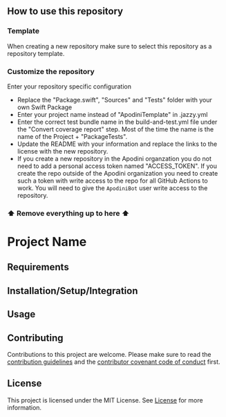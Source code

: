 ## How to use this repository
### Template

When creating a new repository make sure to select this repository as a repository template.

### Customize the repository

Enter your repository specific configuration
- Replace the "Package.swift", "Sources" and "Tests" folder with your own Swift Package
- Enter your project name instead of "ApodiniTemplate" in .jazzy.yml
- Enter the correct test bundle name in the build-and-test.yml file under the "Convert coverage report" step. Most of the time the name is the name of the Project + "PackageTests".
- Update the README with your information and replace the links to the license with the new repository.
- If you create a new repository in the Apodini organzation you do not need to add a personal access token named "ACCESS_TOKEN". If you create the repo outside of the Apodini organization you need to create such a token with write access to the repo for all GitHub Actions to work. You will need to give the `ApodiniBot` user write access to the repository.

### ⬆️ Remove everything up to here ⬆️

# Project Name

## Requirements

## Installation/Setup/Integration

## Usage

## Contributing
Contributions to this project are welcome. Please make sure to read the [contribution guidelines](https://github.com/Apodini/.github/blob/main/CONTRIBUTING.md) and the [contributor covenant code of conduct](https://github.com/Apodini/.github/blob/main/CODE_OF_CONDUCT.md) first.

## License
This project is licensed under the MIT License. See [License](https://github.com/Apodini/Template-Repository/blob/develop/LICENSE) for more information.
